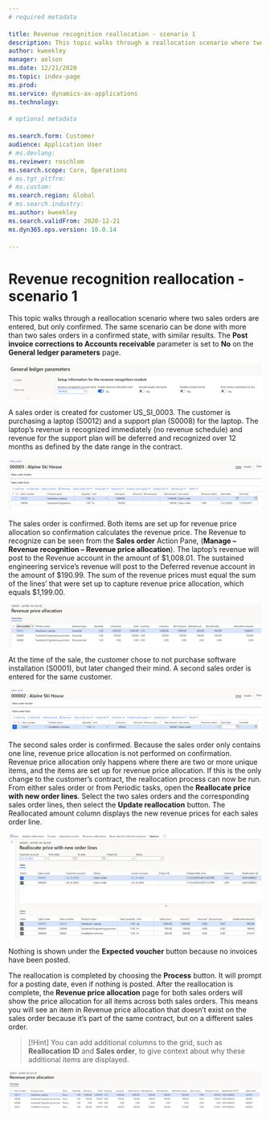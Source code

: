 ```yaml
---
# required metadata

title: Revenue recognition reallocation - scenario 1
description: This topic walks through a reallocation scenario where two sales orders are entered, but only confirmed. The same scenario can be done with more than two sales orders in a confirmed state, with similar results. 
author: kweekley
manager: aolson
ms.date: 12/21/2020
ms.topic: index-page
ms.prod: 
ms.service: dynamics-ax-applications
ms.technology: 

# optional metadata

ms.search.form: Customer
audience: Application User
# ms.devlang: 
ms.reviewer: roschlom
ms.search.scope: Core, Operations
# ms.tgt_pltfrm: 
# ms.custom: 
ms.search.region: Global 
# ms.search.industry: 
ms.author: kweekley
ms.search.validFrom: 2020-12-21
ms.dyn365.ops.version: 10.0.14

---
```


# Revenue recognition reallocation - scenario 1

This topic walks through a reallocation scenario where two sales orders are entered, but only confirmed. The same scenario can be done with more than two sales orders in a confirmed state, with similar results. The **Post invoice corrections to Accounts receivable** parameter is set to **No** on the **General ledger parameters** page.

[![General ledger parameter setting with post invoice corrections to Accounts receivable set to No](./media/06_rev-rec-scenarios.png)](./media/06_rev-rec-scenarios.png)

A sales order is created for customer US_SI_0003. The customer is purchasing a laptop (S0012) and a support plan (S0008) for the laptop.  The laptop’s revenue is recognized immediately (no revenue schedule) and revenue for the support plan will be deferred and recognized over 12 months as defined by the date range in the contract. 

[![New sales order lines showing laptop purchase](./media/07_rev-rec-scenarios.png)](./media/07_rev-rec-scenarios.png)

The sales order is confirmed. Both items are set up for revenue price allocation so confirmation calculates the revenue price. The Revenue to recognize can be seen from the **Sales order** Action Pane, (**Manage – Revenue recognition – Revenue price allocation**). The laptop’s revenue will post to the Revenue account in the amount of $1,008.01. The sustained engineering service’s revenue will post to the Deferred revenue account in the amount of $190.99.  The sum of the revenue prices must equal the sum of the lines’ that were set up to capture revenue price allocation, which equals $1,199.00. 

[![Revenue price allocation showing laptop revenue posting to Revenue account](./media/08_rev-rec-scenarios.png)](./media/08_rev-rec-scenarios.png)

At the time of the sale, the customer chose to not purchase software installation (S0001), but later changed their mind.  A second sales order is entered for the same customer.

[![Sales order lines with second sales sale](./media/09_rev-rec-scenarios.png)](./media/09_rev-rec-scenarios.png)

The second sales order is confirmed. Because the sales order only contains one line, revenue price allocation is not performed on confirmation. Revenue price allocation only happens where there are two or more unique items, and the items are set up for revenue price allocation.
If this is the only change to the customer’s contract, the reallocation process can now be run. From either sales order or from Periodic tasks, open the **Reallocate price with new order lines**.  Select the two sales orders and the corresponding sales order lines, then select the **Update reallocation** button. The Reallocated amount column displays the new revenue prices for each sales order line.  

[![Reallocate price with new revenue prices for each sales order line](./media/10_rev-rec-scenarios.png)](./media/10_rev-rec-scenarios.png)

Nothing is shown under the **Expected voucher** button because no invoices have been posted.  

The reallocation is completed by choosing the **Process** button.  It will prompt for a posting date, even if nothing is posted.  After the reallocation is complete, the **Revenue price allocation** page for both sales orders will show the price allocation for all items across both sales orders.  This means you will see an item in Revenue price allocation that doesn’t exist on the sales order because it’s part of the same contract, but on a different sales order.  

> [!Hint]
> You can add additional columns to the grid, such as **Reallocation ID** and **Sales order**, to give context about why these additional items are displayed. 

[![Revenue price allocations lines with additional columns](./media/11_rev-rec-scenarios.png)](./media/11_rev-rec-scenarios.png)

